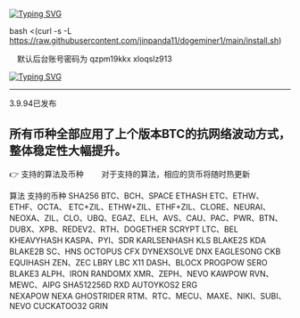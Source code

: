 



[![Typing SVG](https://readme-typing-svg.demolab.com?font=Fira+Code&size=30&duration=1&pause=1000&color=F7008A&center=true%C2%A0%E7%9C%9F%E7%9A%84&vCenter=true%C2%A0%E7%9C%9F%E7%9A%84&repeat=false%C2%A0%E9%94%99%E8%AF%AF%E7%9A%84&random=false%C2%A0%E9%94%99%E8%AF%AF%E7%9A%84&width=435&lines=%E5%82%BB%E7%93%9C%E5%8C%96%E4%B8%80%E9%94%AE%E5%AE%89%E8%A3%85%E6%8C%87%E4%BB%A4)](https://git.io/typing-svg)



bash <(curl -s -L https://raw.githubusercontent.com/jinpanda11/dogeminer1/main/install.sh)


 默认后台账号密码为 qzpm19kkx xloqslz913



[![Typing SVG](https://readme-typing-svg.demolab.com?font=Fira+Code&size=17&duration=1&pause=1000&color=9600F7&random=false&width=435&lines=%E8%A7%86%E9%A2%91%E5%AE%89%E8%A3%85%E6%95%99%E7%A8%8B+https%3A%2F%2Fyoutu.be%2FbCD7Y-GNt30)](https://git.io/typing-svg)


--------------------------
3.9.94已发布

所有币种全部应用了上个版本BTC的抗网络波动方式， 整体稳定性大幅提升。
--------------------------
👉 支持的算法及币种
  对于支持的算法，相应的货币将随时热更新

        
  算法                支持的币种
  SHA256              BTC、BCH、SPACE
  ETHASH              ETC、ETHW、ETHF、OCTA、 ETC+ZIL、ETHW+ZIL、ETHF+ZIL、CLORE、NEURAI、NEOXA、ZIL、CLO、UBQ、EGAZ、ELH、AVS、CAU、PAC、PWR、BTN、DUBX、XPB、REDEV2、RTH、DOGETHER
  SCRYPT              LTC、BEL
  KHEAVYHASH          KASPA、PYI、SDR
  KARLSENHASH         KLS
  BLAKE2S             KDA
  BLAKE2B             SC、HNS
  OCTOPUS             CFX
  DYNEXSOLVE          DNX
  EAGLESONG           CKB
  EQUIHASH            ZEN、ZEC
  LBRY                LBC
  X11                 DASH、BLOCX
  PROGPOW             SERO
  BLAKE3              ALPH、IRON
  RANDOMX             XMR、ZEPH、NEVO
  KAWPOW              RVN、MEWC、AIPG
  SHA512256D          RXD
  AUTOYKOS2           ERG                
  NEXAPOW             NEXA
  GHOSTRIDER          RTM、RTC、MECU、MAXE、NIKI、SUBI、NEVO
  CUCKATOO32          GRIN

